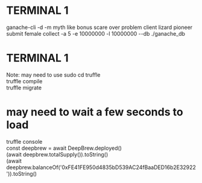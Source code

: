 # TERMINAL 1
ganache-cli -d -m myth like bonus scare over problem client lizard pioneer submit female collect -a 5 -e 10000000 -l 10000000 --db ./ganache_db

# TERMINAL 1
Note: may need to use sudo
cd truffle\
truffle compile\
truffle migrate
# may need to wait a few seconds to load
truffle console\
const deepbrew = await DeepBrew.deployed()\
(await deepbrew.totalSupply()).toString()\
(await deepbrew.balanceOf('0xFE41FE950d4835bD539AC24fBaaDED16b2E32922')).toString()
